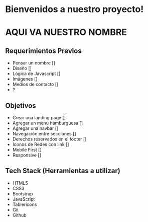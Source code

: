 # Bienvenidos a nuestro proyecto! 
# AQUI VA NUESTRO NOMBRE


## Requerimientos Previos

- Pensar un nombre []
- Diseño []
- Lógica de Javascript []
- Imágenes []
- Medios de contacto []
- ?

## Objetivos

- Crear una landing page []
- Agregar un menu hamburguesa []
- Agregar una navbar []
- Navegación entre secciones []
- Derechos reservados en el footer []
- Iconos de Redes con link []
- Mobile First []
- Responsive []

## Tech Stack (Herramientas a utilizar)

- HTML5
- CSS3
- Bootstrap
- JavaScript
- Tablericons
- Git
- Github